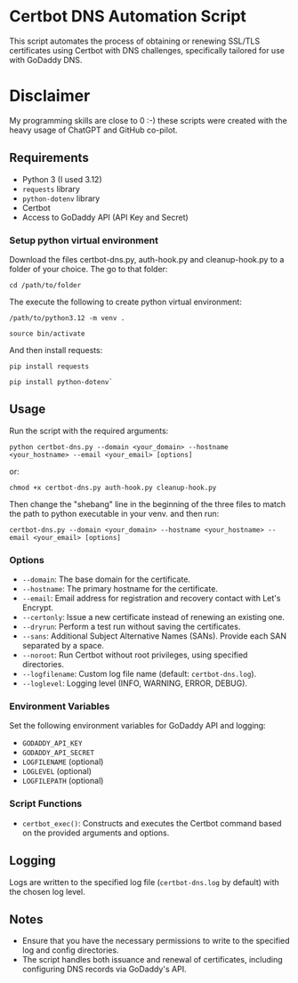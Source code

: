 # Certbot DNS Automation Script

This script automates the process of obtaining or renewing SSL/TLS certificates using Certbot with DNS challenges, specifically tailored for use with GoDaddy DNS.

# Disclaimer
My programming skills are close to 0 :-) these scripts were created with the heavy usage of ChatGPT and GitHub co-pilot.

## Requirements
- Python 3 (I used 3.12)
- `requests` library
- `python-dotenv` library
- Certbot
- Access to GoDaddy API (API Key and Secret)

### Setup python virtual environment

Download the files certbot-dns.py, auth-hook.py and cleanup-hook.py to a folder of your choice. The go to that folder:

`cd /path/to/folder`

The execute the following to create python virtual environment:

`/path/to/python3.12 -m venv .`

```
source bin/activate
```

And then install requests:

```
pip install requests
```
```
pip install python-dotenv`
```

## Usage
Run the script with the required arguments:
```
python certbot-dns.py --domain <your_domain> --hostname <your_hostname> --email <your_email> [options]
```
or:<br>
```
chmod +x certbot-dns.py auth-hook.py cleanup-hook.py
```
Then change the "shebang" line in the beginning of the three files to match the path to python executable in your venv. and then run:

```
certbot-dns.py --domain <your_domain> --hostname <your_hostname> --email <your_email> [options]
```

### Options
- `--domain`: The base domain for the certificate.
- `--hostname`: The primary hostname for the certificate.
- `--email`: Email address for registration and recovery contact with Let's Encrypt.
- `--certonly`: Issue a new certificate instead of renewing an existing one.
- `--dryrun`: Perform a test run without saving the certificates.
- `--sans`: Additional Subject Alternative Names (SANs). Provide each SAN separated by a space.
- `--noroot`: Run Certbot without root privileges, using specified directories.
- `--logfilename`: Custom log file name (default: `certbot-dns.log`).
- `--loglevel`: Logging level (INFO, WARNING, ERROR, DEBUG).

### Environment Variables
Set the following environment variables for GoDaddy API and logging:
- `GODADDY_API_KEY`
- `GODADDY_API_SECRET`
- `LOGFILENAME` (optional)
- `LOGLEVEL` (optional)
- `LOGFILEPATH` (optional)

### Script Functions
- `certbot_exec()`: Constructs and executes the Certbot command based on the provided arguments and options.

## Logging
Logs are written to the specified log file (`certbot-dns.log` by default) with the chosen log level.

## Notes
- Ensure that you have the necessary permissions to write to the specified log and config directories.
- The script handles both issuance and renewal of certificates, including configuring DNS records via GoDaddy's API.

